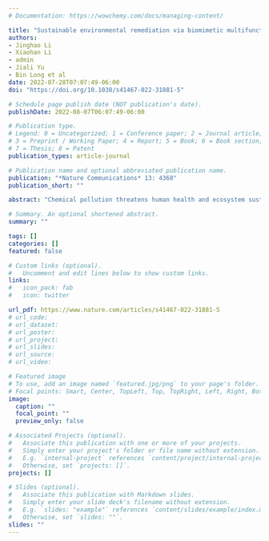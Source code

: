 ```yaml
---
# Documentation: https://wowchemy.com/docs/managing-content/

title: "Sustainable environmental remediation via biomimetic multifunctional lignocellulosic nano-framework"
authors: 
- Jinghao Li
- Xiaohan Li
- admin
- Jiali Yu
- Bin Long et al
date: 2022-07-28T07:07:49-06:00
doi: "https://doi.org/10.1038/s41467-022-31881-5"

# Schedule page publish date (NOT publication's date).
publishDate: 2022-08-07T06:07:49-06:00

# Publication type.
# Legend: 0 = Uncategorized; 1 = Conference paper; 2 = Journal article;
# 3 = Preprint / Working Paper; 4 = Report; 5 = Book; 6 = Book section;
# 7 = Thesis; 8 = Patent
publication_types: article-journal

# Publication name and optional abbreviated publication name.
publication: "*Nature Communications* 13: 4368"
publication_short: ""

abstract: "Chemical pollution threatens human health and ecosystem sustainability. Persistent organic pollutants (POPs) like per- and polyfluoroalkyl substances (PFAS) are expensive to clean up once emitted. Innovative and synergistic strategies are urgently needed, yet process integration and cost-effectiveness remain challenging. An in-situ PFAS remediation system is developed to employ a plant-derived biomimetic nano-framework to achieve highly efficient adsorption and subsequent fungal biotransformation synergistically. The multiple component framework is presented as Renewable Artificial Plant for In-situ Microbial Environmental Remediation (RAPIMER). RAPIMER exhibits high adsorption capacity for the PFAS compounds and diverse adsorption capability toward co-contaminants. Subsequently, RAPIMER provides the substrates and contaminants for in situ bioremediation via fungus *Irpex lacteus* and promotes PFAS detoxification. RAPIMER arises from cheap lignocellulosic sources, enabling a broader impact on sustainability and a means for low-cost pollutant remediation."

# Summary. An optional shortened abstract.
summary: ""

tags: []
categories: []
featured: false

# Custom links (optional).
#   Uncomment and edit lines below to show custom links.
links:
#   icon_pack: fab
#   icon: twitter

url_pdf: https://www.nature.com/articles/s41467-022-31881-5
# url_code:
# url_dataset:
# url_poster:
# url_project:
# url_slides:
# url_source:
# url_video:

# Featured image
# To use, add an image named `featured.jpg/png` to your page's folder. 
# Focal points: Smart, Center, TopLeft, Top, TopRight, Left, Right, BottomLeft, Bottom, BottomRight.
image:
  caption: ""
  focal_point: ""
  preview_only: false

# Associated Projects (optional).
#   Associate this publication with one or more of your projects.
#   Simply enter your project's folder or file name without extension.
#   E.g. `internal-project` references `content/project/internal-project/index.md`.
#   Otherwise, set `projects: []`.
projects: []

# Slides (optional).
#   Associate this publication with Markdown slides.
#   Simply enter your slide deck's filename without extension.
#   E.g. `slides: "example"` references `content/slides/example/index.md`.
#   Otherwise, set `slides: ""`.
slides: ""
---
```

